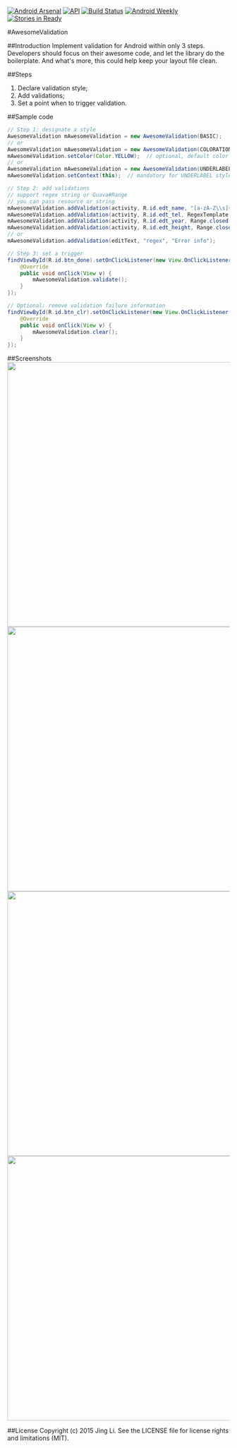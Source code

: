 [![Android Arsenal](https://img.shields.io/badge/Android%20Arsenal-AwesomeValidation-brightgreen.svg?style=flat)](http://android-arsenal.com/details/1/1605)
[![API](https://img.shields.io/badge/API-14%2B-brightgreen.svg?style=flat)](https://android-arsenal.com/api?level=14)
[![Build Status](https://travis-ci.org/thyrlian/AwesomeValidation.svg?branch=master)](https://travis-ci.org/thyrlian/AwesomeValidation)
[![Android Weekly](https://img.shields.io/badge/Android%20Weekly-%23142-brightgreen.svg)](http://androidweekly.net/issues/issue-142)
[![Stories in Ready](https://badge.waffle.io/thyrlian/AwesomeValidation.png?label=ready&title=Ready)](https://waffle.io/thyrlian/AwesomeValidation)

#AwesomeValidation

##Introduction
Implement validation for Android within only 3 steps.  Developers should focus on their awesome code, and let the library do the boilerplate.  And what's more, this could help keep your layout file clean.

##Steps
1. Declare validation style;
2. Add validations;
3. Set a point when to trigger validation.

##Sample code
```java
// Step 1: designate a style
AwesomeValidation mAwesomeValidation = new AwesomeValidation(BASIC);
// or
AwesomeValidation mAwesomeValidation = new AwesomeValidation(COLORATION);
mAwesomeValidation.setColor(Color.YELLOW);  // optional, default color is RED if not set
// or
AwesomeValidation mAwesomeValidation = new AwesomeValidation(UNDERLABEL);
mAwesomeValidation.setContext(this);  // mandatory for UNDERLABEL style

// Step 2: add validations
// support regex string or Guava#Range
// you can pass resource or string
mAwesomeValidation.addValidation(activity, R.id.edt_name, "[a-zA-Z\\s]+", R.string.err_name);
mAwesomeValidation.addValidation(activity, R.id.edt_tel, RegexTemplate.TELEPHONE, R.string.err_tel);
mAwesomeValidation.addValidation(activity, R.id.edt_year, Range.closed(1900, Calendar.getInstance().get(Calendar.YEAR)), R.string.err_year);
mAwesomeValidation.addValidation(activity, R.id.edt_height, Range.closed(0.0f, 2.72f), R.string.err_height);
// or
mAwesomeValidation.addValidation(editText, "regex", "Error info");

// Step 3: set a trigger
findViewById(R.id.btn_done).setOnClickListener(new View.OnClickListener() {
    @Override
    public void onClick(View v) {
        mAwesomeValidation.validate();
    }
});

// Optional: remove validation failure information
findViewById(R.id.btn_clr).setOnClickListener(new View.OnClickListener() {
    @Override
    public void onClick(View v) {
        mAwesomeValidation.clear();
    }
});
```

##Screenshots
<a href="https://cloud.githubusercontent.com/assets/352956/6310455/4d3c90c6-b957-11e4-8075-8fb7b63ea669.png" target="_blank"><img src="https://cloud.githubusercontent.com/assets/352956/6310455/4d3c90c6-b957-11e4-8075-8fb7b63ea669.png" height="600"></a>
<a href="https://cloud.githubusercontent.com/assets/352956/6310452/4d38f40c-b957-11e4-820e-b3b5cfd54837.png" target="_blank"><img src="https://cloud.githubusercontent.com/assets/352956/6310452/4d38f40c-b957-11e4-820e-b3b5cfd54837.png" height="600"></a>
<a href="https://cloud.githubusercontent.com/assets/352956/6310454/4d3a83d0-b957-11e4-911a-a62e76b8024c.png" target="_blank"><img src="https://cloud.githubusercontent.com/assets/352956/6310454/4d3a83d0-b957-11e4-911a-a62e76b8024c.png" height="600"></a>
<a href="https://cloud.githubusercontent.com/assets/352956/6311996/999f2fcc-b96c-11e4-948a-1e142f9bc04a.png" target="_blank"><img src="https://cloud.githubusercontent.com/assets/352956/6311996/999f2fcc-b96c-11e4-948a-1e142f9bc04a.png" height="600"></a>

##License
Copyright (c) 2015 Jing Li. See the LICENSE file for license rights and limitations (MIT).
